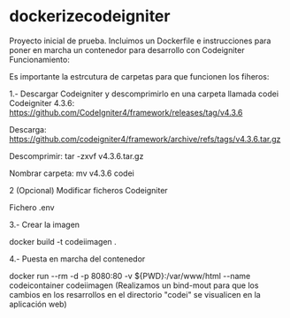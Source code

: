 # dockerizecodeigniter
Proyecto inicial de prueba. 
Incluimos un Dockerfile e instrucciones para poner en marcha un contenedor para desarrollo con Codeigniter
Funcionamiento:

Es importante la estrcutura de carpetas para que funcionen los fiheros:

1.- Descargar Codeigniter y descomprimirlo en una carpeta llamada codei
   Codeigniter 4.3.6: https://github.com/CodeIgniter4/framework/releases/tag/v4.3.6

Descarga: https://github.com/codeigniter4/framework/archive/refs/tags/v4.3.6.tar.gz 

Descomprimir: tar -zxvf v4.3.6.tar.gz 

Nombrar carpeta: mv v4.3.6 codei 

	
2 (Opcional) Modificar ficheros Codeigniter

Fichero .env
	
3.- Crear la imagen

docker build -t codeiimagen .

4.- Puesta en marcha del contenedor

docker run --rm -d -p 8080:80 -v ${PWD}:/var/www/html --name codeicontainer codeiimagen
(Realizamos un bind-mout para que los cambios en los resarrollos en el directorio "codei" se visualicen en la aplicación web)

